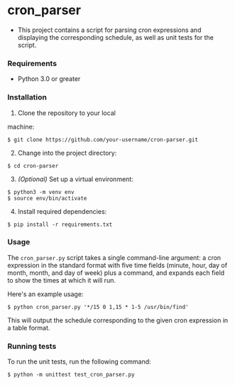 # cron_parser

- This project contains a script for parsing cron expressions and displaying the corresponding schedule, as well as unit tests for the script.

### Requirements

- Python 3.0 or greater

### Installation

1. Clone the repository to your local

machine:

```
$ git clone https://github.com/your-username/cron-parser.git
```

2. Change into the project directory:

```
$ cd cron-parser
```

3. *(Optional)* Set up a virtual environment:

```
$ python3 -m venv env
$ source env/bin/activate
```

4. Install required dependencies:

```
$ pip install -r requirements.txt
```

### Usage

The `cron_parser.py` script takes a single command-line argument: a cron expression in the standard format with five time fields (minute, hour, day of month, month, and day of week) plus a command, and expands each field to show the times at which it will run. 

Here's an example usage:

```
$ python cron_parser.py '*/15 0 1,15 * 1-5 /usr/bin/find'
```

This will output the schedule corresponding to the given cron expression in a table format.

### Running tests

To run the unit tests, run the following command:

```
$ python -m unittest test_cron_parser.py
```
